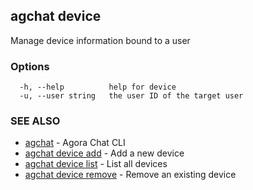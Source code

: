 ## agchat device

Manage device information bound to a user

### Options

```
  -h, --help          help for device
  -u, --user string   the user ID of the target user
```

### SEE ALSO

* [agchat](agchat.md)	 - Agora Chat CLI
* [agchat device add](agchat_device_add.md)	 - Add a new device
* [agchat device list](agchat_device_list.md)	 - List all devices
* [agchat device remove](agchat_device_remove.md)	 - Remove an existing device

